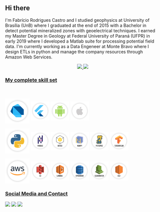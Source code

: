 ## Hi there

I'm Fabrício Rodrigues Castro and I studied geophysics at University of Brasília (UnB) where I graduated at the end of 2015 with a Bachelor in detect potential mineralized zones with geoelectrical techniques. I earned my Master Degree in Geology at Federal University of Paraná (UFPR) in early 2019 where I developed a Matlab suite for processing potential field data. I'm currently working as a Data Engeneer at Monte Bravo where I design ETLs in python and manage the company resources through Amazon Web Services.

<div align="center">
  <a href="https://github.com/fcastro25">
  <img height="180em" src="https://github-readme-stats.vercel.app/api?username=fcastro25&show_icons=true&theme=default&include_all_commits=true&count_private=true"/>
  <img height="180em" src="https://github-readme-stats.vercel.app/api/top-langs/?username=fcastro25&layout=compact&langs_count=7&theme=default"/>
</div>
  
### My complete skill set
<div style="display: block" margin-top=0px padding=0px><br>
  <div style="display: inline-block"><br>
    <img align="center" alt="PL-Dart" height="80" width="80" src="https://github.com/fcastro25/fcastro25/blob/main/SKILL%20SET%20BADGES/Group%20234.png" title="Dart">
    <img align="center" alt="FLUTTER" height="60" width="60" src="https://github.com/fcastro25/fcastro25/blob/main/SKILL%20SET%20BADGES/Group%20235.png" title="Flutter framework">
    <img align="center" alt="ANDROID" height="60" width="60" src="https://github.com/fcastro25/fcastro25/blob/main/SKILL%20SET%20BADGES/Group%20241.png" title="Android development">
    <img align="center" alt="IOS" height="60" width="60" src="https://github.com/fcastro25/fcastro25/blob/main/SKILL%20SET%20BADGES/Group%20242.png" title="IOS development">
  </div>
  
  <div style="display: inline-block"><br>
    <img align="center" alt="PL-Python" height="80" width="80" src="https://github.com/fcastro25/fcastro25/blob/main/SKILL%20SET%20BADGES/Group%20236.png" title="Python">
    <img align="center" alt="PANDAS" height="60" width="60" src="https://github.com/fcastro25/fcastro25/blob/main/SKILL%20SET%20BADGES/Group%20245.png" title="Pandas module">
    <img align="center" alt="BOTO3" height="60" width="60" src="https://github.com/fcastro25/fcastro25/blob/main/SKILL%20SET%20BADGES/Group%20244.png" title="Boto3 module">
    <img align="center" alt="NUMPY" height="60" width="60" src="https://github.com/fcastro25/fcastro25/blob/main/SKILL%20SET%20BADGES/Group%20253.png" title="Numpy module">
    <img align="center" alt="PSYCOPG2" height="60" width="60" src="https://github.com/fcastro25/fcastro25/blob/main/SKILL%20SET%20BADGES/Group%20250.png" title="Psycopg2 module">
    <img align="center" alt="TENSORFLOW" height="60" width="60" src="https://github.com/fcastro25/fcastro25/blob/main/SKILL%20SET%20BADGES/Group%20251.png" title="Tensorflow module">
  </div>
  
  <div style="display: inline-block"><br>
    <img align="center" alt="AWS" height="80" width="80" src="https://github.com/fcastro25/fcastro25/blob/main/SKILL%20SET%20BADGES/Group%20254.png" title="Amazon Web Services">
    <img align="center" alt="S3" height="60" width="60" src="https://github.com/fcastro25/fcastro25/blob/main/SKILL%20SET%20BADGES/Group%20263.png" title="S3">
    <img align="center" alt="Lambda" height="60" width="60" src="https://github.com/fcastro25/fcastro25/blob/main/SKILL%20SET%20BADGES/Group%20266.png" title="Lambda Function">
    <img align="center" alt="Dynamodb" height="60" width="60" src="https://github.com/fcastro25/fcastro25/blob/main/SKILL%20SET%20BADGES/Group%20265.png" title="DynamoDB">
    <img align="center" alt="Cloudwatch" height="60" width="60" src="https://github.com/fcastro25/fcastro25/blob/main/SKILL%20SET%20BADGES/Group%20264.png" title="Cloudwatch">
    <img align="center" alt="EC2" height="60" width="60" src="https://github.com/fcastro25/fcastro25/blob/main/SKILL%20SET%20BADGES/Group%20268.png" title="EC2">
  </div>
</div>
  
### Social Media and Contact
<div> 
  <a href="https://www.linkedin.com/in/fabriciocastro/" target="_blank"><img src="https://img.shields.io/badge/-LinkedIn-%230077B5?style=for-the-badge&logo=linkedin&logoColor=white" target="_blank"></a> 
  <a href="https://www.youtube.com/channel/UCQMEHsslFDiKlOcvr_6no1w/videos" target="_blank"><img src="https://img.shields.io/badge/YouTube-FF0000?style=for-the-badge&logo=youtube&logoColor=white" target="_blank"></a>
  <a href = "mailto:fcastrogeof@gmail.com"><img src="https://img.shields.io/badge/-Gmail-%23333?style=for-the-badge&logo=gmail&logoColor=white" target="_blank"></a>
 
</div>
